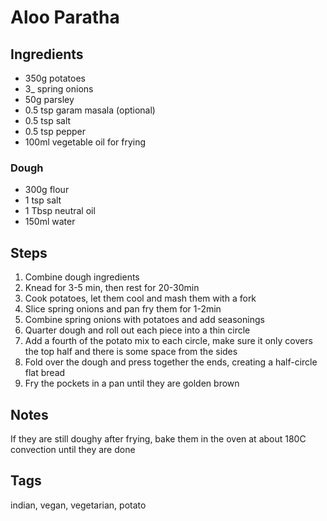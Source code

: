 # Aloo Paratha

## Ingredients

* 350g potatoes 
* 3_ spring onions 
* 50g parsley 
* 0.5 tsp garam masala (optional)
* 0.5 tsp salt
* 0.5 tsp pepper
* 100ml vegetable oil for frying

### Dough
* 300g flour
* 1 tsp salt 
* 1 Tbsp neutral oil 
* 150ml water

## Steps 

1. Combine dough ingredients 
2. Knead for 3-5 min, then rest for 20-30min
3. Cook potatoes, let them cool and mash them with a fork
4. Slice spring onions and pan fry them  for 1-2min
5. Combine spring onions with potatoes and add seasonings
6. Quarter dough and roll out each piece into a thin circle
7. Add a fourth of the potato mix to each circle, make sure it only covers the top half and there is some space from the sides
8. Fold over the dough and press together the ends, creating a half-circle flat bread 
9. Fry the pockets in a pan until they are golden brown

## Notes 

If they are still doughy after frying, bake them in the oven at about 180C convection until they are done

## Tags
indian, vegan, vegetarian, potato
